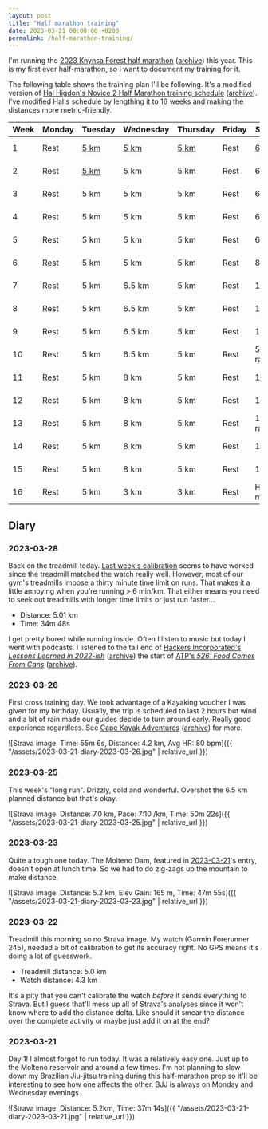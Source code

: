 ```yaml
---
layout: post
title: "Half marathon training"
date: 2023-03-21 00:00:00 +0200
permalink: /half-marathon-training/
---
```


I'm running the [2023 Knynsa Forest half marathon](https://knysnaforestmarathon.co.za/) ([archive](https://archive.ph/Dk0gc)) this year.
This is my first ever half-marathon, so I want to document my training for it.

The following table shows the training plan I'll be following.
It's a modified version of [Hal Higdon's Novice 2 Half Marathon training schedule](https://www.halhigdon.com/training-programs/half-marathon-training/novice-2-half-marathon/) ([archive](https://archive.ph/8PqiF)).
I've modified Hal's schedule by lengthing it to 16 weeks and making the distances more metric-friendly.

| Week | Monday | Tuesday             | Wednesday           | Thursday            | Friday | Saturday              | Sunday                      |
| ---- | ------ | ------------------- | ------------------- | ------------------- | ------ | --------------------- | --------------------------- |
| 1    | Rest   | [5 km](#2023-03-21) | [5 km](#2023-03-22) | [5 km](#2023-03-23) | Rest   | [6.5 km](#2023-03-25) | [60 min cross](#2023-03-26) |
| 2    | Rest   | [5 km](#2023-03-28) | 5 km                | 5 km                | Rest   | 6.5 km                | 60 min cross                |
| 3    | Rest   | 5 km                | 5 km                | 5 km                | Rest   | 6.5 km                | 60 min cross                |
| 4    | Rest   | 5 km                | 5 km                | 5 km                | Rest   | 6.5 km                | 60 min cross                |
| 5    | Rest   | 5 km                | 5 km                | 5 km                | Rest   | 6.5 km                | 60 min cross                |
| 6    | Rest   | 5 km                | 5 km                | 5 km                | Rest   | 8 km                  | 60 min cross                |
| 7    | Rest   | 5 km                | 6.5 km              | 5 km                | Rest   | 10 km                 | 60 min cross                |
| 8    | Rest   | 5 km                | 6.5 km              | 5 km                | Rest   | 11.5 km               | 60 min cross                |
| 9    | Rest   | 5 km                | 6.5 km              | 5 km                | Rest   | 13 km                 | 60 min cross                |
| 10   | Rest   | 5 km                | 6.5 km              | 5 km                | Rest   | 5 km race             | 60 min cross                |
| 11   | Rest   | 5 km                | 8 km                | 5 km                | Rest   | 14.5 km               | 60 min cross                |
| 12   | Rest   | 5 km                | 8 km                | 5 km                | Rest   | 16 km                 | 60 min cross                |
| 13   | Rest   | 5 km                | 8 km                | 5 km                | Rest   | 10 km race            | 60 min cross                |
| 14   | Rest   | 5 km                | 8 km                | 5 km                | Rest   | 18 km                 | 60 min cross                |
| 15   | Rest   | 5 km                | 8 km                | 5 km                | Rest   | 19.5 km               | 60 min cross                |
| 16   | Rest   | 5 km                | 3 km                | 3 km                | Rest   | Half marathon         |                             |

## Diary

### 2023-03-28

Back on the treadmill today.
[Last week's calibration](#2023-03-22) seems to have worked since the treadmill matched the watch really well.
However, most of our gym's treadmills impose a thirty minute time limit on runs.
That makes it a little annoying when you're running > 6 min/km.
That either means you need to seek out treadmills with longer time limits or just run faster...

- Distance: 5.01 km
- Time: 34m 48s

I get pretty bored while running inside.
Often I listen to music but today I went with podcasts.
I listened to the tail end of [Hackers Incorporated's _Lessons Learned in 2022-ish_](https://hackersincorporated.com/episodes/lessons-learned-in-2022-ish) ([archive](https://archive.ph/ZRly6)) the start of [ATP's _526: Food Comes From Cans_](https://atp.fm/526) ([archive](https://archive.ph/f6ISd)).

### 2023-03-26

First cross training day.
We took advantage of a Kayaking voucher I was given for my birthday.
Usually, the trip is scheduled to last 2 hours but wind and a bit of rain made our guides decide to turn around early.
Really good experience regardless.
See [Cape Kayak Adventures](https://kayak.co.za/) ([archive](https://archive.ph/DdZzk)) for more.

![Strava image. Time: 55m 6s, Distance: 4.2 km, Avg HR: 80 bpm]({{ "/assets/2023-03-21-diary-2023-03-26.jpg" | relative_url }})

### 2023-03-25

This week's "long run".
Drizzly, cold and wonderful.
Overshot the 6.5 km planned distance but that's okay.

![Strava image. Distance: 7.0 km, Pace: 7:10 /km, Time: 50m 22s]({{ "/assets/2023-03-21-diary-2023-03-25.jpg" | relative_url }})

### 2023-03-23

Quite a tough one today.
The Molteno Dam, featured in [2023-03-21](#2023-03-21)'s entry, doesn't open at lunch time.
So we had to do zig-zags up the mountain to make distance.

![Strava image. Distance: 5.2 km, Elev Gain: 165 m, Time: 47m 55s]({{ "/assets/2023-03-21-diary-2023-03-23.jpg" | relative_url }})

### 2023-03-22

Treadmill this morning so no Strava image.
My watch (Garmin Forerunner 245), needed a bit of calibration to get its accuracy right.
No GPS means it's doing a lot of guesswork.

- Treadmill distance: 5.0 km
- Watch distance: 4.3 km

It's a pity that you can't calibrate the watch _before_ it sends everything to Strava.
But I guess that'll mess up all of Strava's analyses since it won't know where to add the distance delta.
Like should it smear the distance over the complete activity or maybe just add it on at the end?

### 2023-03-21

Day 1!
I almost forgot to run today.
It was a relatively easy one.
Just up to the Molteno reservoir and around a few times.
I'm not planning to slow down my Brazilian Jiu-jitsu training during this half-marathon prep so it'll be interesting to see how one affects the other.
BJJ is always on Monday and Wednesday evenings.

![Strava image. Distance: 5.2km, Time: 37m 14s]({{ "/assets/2023-03-21-diary-2023-03-21.jpg" | relative_url }})
